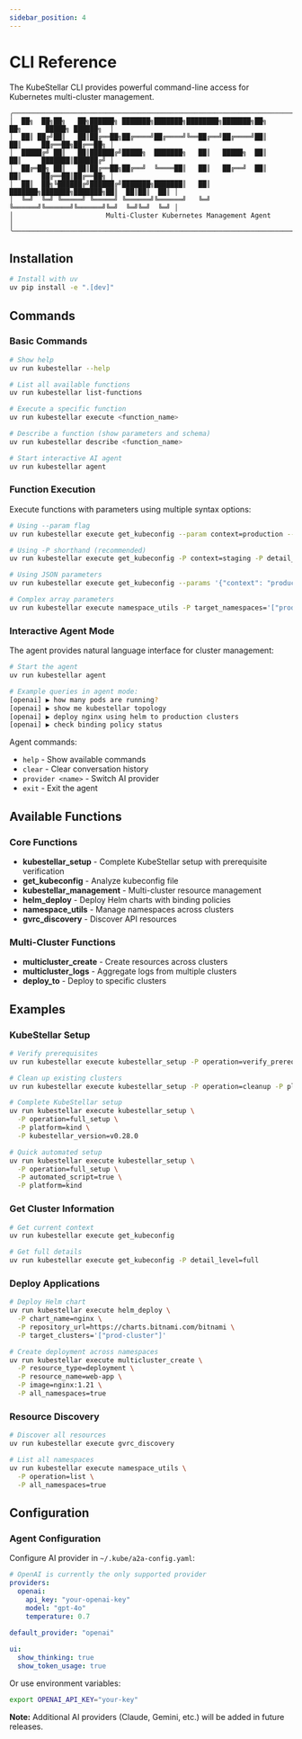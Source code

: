 ```yaml
---
sidebar_position: 4
---
```


# CLI Reference

The KubeStellar CLI provides powerful command-line access for Kubernetes multi-cluster management.

```
╭─────────────────────────────────────────────────────────────────────────────────────────────╮
│  ██╗  ██╗██╗   ██╗██████╗ ███████╗███████╗████████╗███████╗██╗     ██╗      █████╗ ██████╗  │
│  ██║ ██╔╝██║   ██║██╔══██╗██╔════╝██╔════╝╚══██╔══╝██╔════╝██║     ██║     ██╔══██╗██╔══██╗ │
│  █████╔╝ ██║   ██║██████╔╝█████╗  ███████╗   ██║   █████╗  ██║     ██║     ███████║██████╔╝ │
│  ██╔═██╗ ██║   ██║██╔══██╗██╔══╝  ╚════██║   ██║   ██╔══╝  ██║     ██║     ██╔══██║██╔══██╗ │
│  ██║  ██╗╚██████╔╝██████╔╝███████╗███████║   ██║   ███████╗███████╗███████╗██║  ██║██║  ██║ │
│  ╚═╝  ╚═╝ ╚═════╝ ╚═════╝ ╚══════╝╚══════╝   ╚═╝   ╚══════╝╚══════╝╚══════╝╚═╝  ╚═╝╚═╝  ╚═╝ │
│                       Multi-Cluster Kubernetes Management Agent                             │
╰─────────────────────────────────────────────────────────────────────────────────────────────╯
```

## Installation

```bash
# Install with uv
uv pip install -e ".[dev]"
```

## Commands

### Basic Commands

```bash
# Show help
uv run kubestellar --help

# List all available functions
uv run kubestellar list-functions

# Execute a specific function
uv run kubestellar execute <function_name>

# Describe a function (show parameters and schema)
uv run kubestellar describe <function_name>

# Start interactive AI agent
uv run kubestellar agent
```

### Function Execution

Execute functions with parameters using multiple syntax options:

```bash
# Using --param flag
uv run kubestellar execute get_kubeconfig --param context=production --param detail_level=full

# Using -P shorthand (recommended)
uv run kubestellar execute get_kubeconfig -P context=staging -P detail_level=contexts

# Using JSON parameters
uv run kubestellar execute get_kubeconfig --params '{"context": "production", "detail_level": "full"}'

# Complex array parameters
uv run kubestellar execute namespace_utils -P target_namespaces='["prod","staging"]' -P all_namespaces=true
```

### Interactive Agent Mode

The agent provides natural language interface for cluster management:

```bash
# Start the agent
uv run kubestellar agent

# Example queries in agent mode:
[openai] ▶ how many pods are running?
[openai] ▶ show me kubestellar topology
[openai] ▶ deploy nginx using helm to production clusters
[openai] ▶ check binding policy status
```

Agent commands:
- `help` - Show available commands
- `clear` - Clear conversation history
- `provider <name>` - Switch AI provider
- `exit` - Exit the agent

## Available Functions

### Core Functions

- **kubestellar_setup** - Complete KubeStellar setup with prerequisite verification
- **get_kubeconfig** - Analyze kubeconfig file
- **kubestellar_management** - Multi-cluster resource management
- **helm_deploy** - Deploy Helm charts with binding policies
- **namespace_utils** - Manage namespaces across clusters
- **gvrc_discovery** - Discover API resources

### Multi-Cluster Functions

- **multicluster_create** - Create resources across clusters
- **multicluster_logs** - Aggregate logs from multiple clusters
- **deploy_to** - Deploy to specific clusters

## Examples

### KubeStellar Setup
```bash
# Verify prerequisites
uv run kubestellar execute kubestellar_setup -P operation=verify_prerequisites

# Clean up existing clusters
uv run kubestellar execute kubestellar_setup -P operation=cleanup -P platform=kind

# Complete KubeStellar setup
uv run kubestellar execute kubestellar_setup \
  -P operation=full_setup \
  -P platform=kind \
  -P kubestellar_version=v0.28.0

# Quick automated setup
uv run kubestellar execute kubestellar_setup \
  -P operation=full_setup \
  -P automated_script=true \
  -P platform=kind
```

### Get Cluster Information
```bash
# Get current context
uv run kubestellar execute get_kubeconfig

# Get full details
uv run kubestellar execute get_kubeconfig -P detail_level=full
```

### Deploy Applications
```bash
# Deploy Helm chart
uv run kubestellar execute helm_deploy \
  -P chart_name=nginx \
  -P repository_url=https://charts.bitnami.com/bitnami \
  -P target_clusters='["prod-cluster"]'

# Create deployment across namespaces
uv run kubestellar execute multicluster_create \
  -P resource_type=deployment \
  -P resource_name=web-app \
  -P image=nginx:1.21 \
  -P all_namespaces=true
```

### Resource Discovery
```bash
# Discover all resources
uv run kubestellar execute gvrc_discovery

# List all namespaces
uv run kubestellar execute namespace_utils \
  -P operation=list \
  -P all_namespaces=true
```

## Configuration

### Agent Configuration

Configure AI provider in `~/.kube/a2a-config.yaml`:

```yaml
# OpenAI is currently the only supported provider
providers:
  openai:
    api_key: "your-openai-key"
    model: "gpt-4o"
    temperature: 0.7
    
default_provider: "openai"

ui:
  show_thinking: true
  show_token_usage: true
```

Or use environment variables:
```bash
export OPENAI_API_KEY="your-key"
```

**Note:** Additional AI providers (Claude, Gemini, etc.) will be added in future releases.